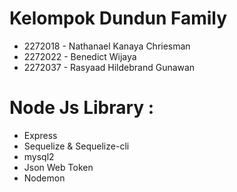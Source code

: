# Kelompok Dundun Family
- 2272018 - Nathanael Kanaya Chriesman
- 2272022 - Benedict Wijaya
- 2272037 - Rasyaad Hildebrand Gunawan

# Node Js Library :
- Express
- Sequelize & Sequelize-cli
- mysql2
- Json Web Token
- Nodemon
